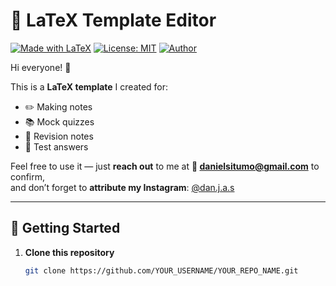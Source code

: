 # 📄 LaTeX Template Editor

[![Made with LaTeX](https://img.shields.io/badge/Made%20with-LaTeX-008080?style=for-the-badge&logo=latex&logoColor=white)](#)
[![License: MIT](https://img.shields.io/badge/License-MIT-yellow?style=for-the-badge)](#)
[![Author](https://img.shields.io/badge/Author-Daniel-blue?style=for-the-badge)](#)

Hi everyone! 👋  

This is a **LaTeX template** I created for:
- ✏️ Making notes  
- 📚 Mock quizzes  
- 📝 Revision notes  
- 📄 Test answers  

Feel free to use it — just **reach out** to me at **📧 danielsitumo@gmail.com** to confirm,  
and don’t forget to **attribute my Instagram**: [@dan.j.a.s](https://instagram.com/dan.j.a.s)  

---

## 🚀 Getting Started
1. **Clone this repository**  
   ```bash
   git clone https://github.com/YOUR_USERNAME/YOUR_REPO_NAME.git
